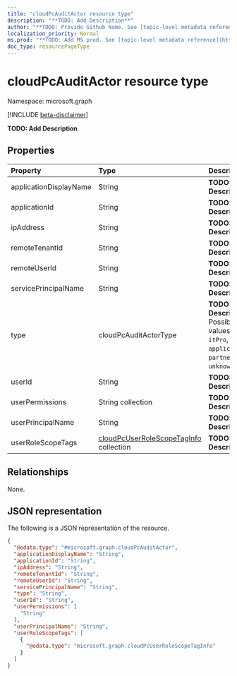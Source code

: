 ```yaml
---
title: "cloudPcAuditActor resource type"
description: "**TODO: Add Description**"
author: "**TODO: Provide Github Name. See [topic-level metadata reference](https://msgo.azurewebsites.net/add/document/guidelines/metadata.html#topic-level-metadata)**"
localization_priority: Normal
ms.prod: "**TODO: Add MS prod. See [topic-level metadata reference](https://msgo.azurewebsites.net/add/document/guidelines/metadata.html#topic-level-metadata)**"
doc_type: resourcePageType
---
```


# cloudPcAuditActor resource type

Namespace: microsoft.graph

[!INCLUDE [beta-disclaimer](../../includes/beta-disclaimer.md)]

**TODO: Add Description**

## Properties
|Property|Type|Description|
|:---|:---|:---|
|applicationDisplayName|String|**TODO: Add Description**|
|applicationId|String|**TODO: Add Description**|
|ipAddress|String|**TODO: Add Description**|
|remoteTenantId|String|**TODO: Add Description**|
|remoteUserId|String|**TODO: Add Description**|
|servicePrincipalName|String|**TODO: Add Description**|
|type|cloudPcAuditActorType|**TODO: Add Description**. Possible values are: `itPro`, `application`, `partner`, `unknown`.|
|userId|String|**TODO: Add Description**|
|userPermissions|String collection|**TODO: Add Description**|
|userPrincipalName|String|**TODO: Add Description**|
|userRoleScopeTags|[cloudPcUserRoleScopeTagInfo](../resources/cloudpcuserrolescopetaginfo.md) collection|**TODO: Add Description**|

## Relationships
None.

## JSON representation
The following is a JSON representation of the resource.
<!-- {
  "blockType": "resource",
  "@odata.type": "microsoft.graph.cloudPcAuditActor"
}
-->
``` json
{
  "@odata.type": "#microsoft.graph.cloudPcAuditActor",
  "applicationDisplayName": "String",
  "applicationId": "String",
  "ipAddress": "String",
  "remoteTenantId": "String",
  "remoteUserId": "String",
  "servicePrincipalName": "String",
  "type": "String",
  "userId": "String",
  "userPermissions": [
    "String"
  ],
  "userPrincipalName": "String",
  "userRoleScopeTags": [
    {
      "@odata.type": "microsoft.graph.cloudPcUserRoleScopeTagInfo"
    }
  ]
}
```

